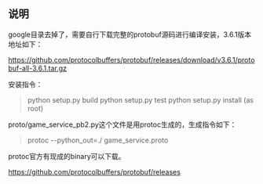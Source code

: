 
## 说明

google目录去掉了，需要自行下载完整的protobuf源码进行编译安装，3.6.1版本地址如下：

https://github.com/protocolbuffers/protobuf/releases/download/v3.6.1/protobuf-all-3.6.1.tar.gz

安装指令：


> python setup.py build
> python setup.py test
> python setup.py install (as root)

proto/game_service_pb2.py这个文件是用protoc生成的，生成指令如下：

> protoc --python_out=./ game_service.proto

protoc官方有现成的binary可以下载。

https://github.com/protocolbuffers/protobuf/releases



